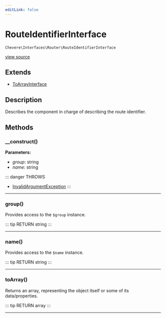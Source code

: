 ```yaml
---
editLink: false
---
```


# RouteIdentifierInterface

`Chevere\Interfaces\Router\RouteIdentifierInterface`

[view source](https://github.com/chevere/chevere/blob/master/src/Chevere/Interfaces/Router/RouteIdentifierInterface.php)

## Extends

- [ToArrayInterface](../Common/ToArrayInterface.md)

## Description

Describes the component in charge of describing the route identifier.

## Methods

### __construct()

**Parameters:**

- *group*: string
- *name*: string

::: danger THROWS
- [InvalidArgumentException](../../Exceptions/Core/InvalidArgumentException.md) 
:::

---

### group()

Provides access to the `$group` instance.

::: tip RETURN
string
:::

---

### name()

Provides access to the `$name` instance.

::: tip RETURN
string
:::

---

### toArray()

Returns an array, representing the object itself or some of its data/properties.

::: tip RETURN
array
:::

---
